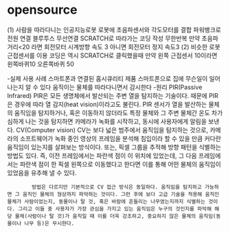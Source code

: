 # opensource
(1) 사람을 따라다니는 인공지능로봇
	로봇에 초음파센서와 각도모터를 결합
	파워뱅크로 전원 연결
	블루투스 무선연결
 	SCRATCH로 따라가는 코딩 작성
		무한반복
			만약 초음파거리<20 라면
				회전모터 시계방향 속도 3
			아니면
				회전모터 정지 속도3
(2) 비슷한 로봇
	근접센서를 이용
	코딩은 역시 SCRATCH로
		클릭했을때
			만약 왼쪽 근접센서 10이라면
				왼쪽바퀴10  오른쪽바퀴 50
				
-실제 사용 사례
	스마트폰과 연결된 홈시큐리티 제품
		스마트폰으로 집에 무슨일이 일어나는지 알 수 있다
		움직이는 물체를 따라다니면서 감시한다
	-원리
		PIR(Passive Infrared)
			 PIR은 모든 생명체에서 발산되는 주변 열을 탐지하는 기술이다. 때문에 PIR은 경우에 따라 열 감지(heat vision)이라고도 불린다. PIR 센서가 열을 발산하는 물체의 움직임을 탐지하거나, 혹은 이동하지 않더라도 특정 물체와 그 주변 물체간 온도 차가 심하게 나는 것을 탐지하면 카메라가 녹화를 시작하고, 동시에 사용자에게 알림을 보낸다.
		CV(Computer vision)
 			CV는 보다 넓은 범주에서 움직임을 탐지하는 것으로, 카메라의 소프트웨어가 녹화 중인 영상의 프레임을 분석해 침입이라 할 수 있을 만큼 커다란 움직임이 있는지를 살펴보는 방식이다.
			또는, 픽셀 그룹을 추적해 방향 패턴을 식별하는 방법도 있다. 즉, 이전 프레임에서는 파란색 점이 이 위치에 있었는데, 그 다음 프레임에서는 파란색 점이 한 픽셀 왼쪽으로 이동했다고 한다면 이를 통해 어떤 물체의 움직임이 있었음을 유추해 낼 수 있다.

			방법은 다르지만 기본적으로 CV 접근 방식은 동일하다. 움직임을 탐지하고 가능하면 그 움직인 물체의 형상까지 파악하는 것이다. 그런 후에 보다 고급 기술을 적용해 움직인 물체가 사람이었는지, 동물이나 탈 것, 혹은 바람에 흔들리는 나무였는지까지 식별하는 것이다. 그리고 이들 중 사용자가 가장 관심을 가지고 있는 움직임은 누구의 것인지를 파악해 해당 물체(사람이나 탈 것)가 움직일 때 이를 더욱 강조하고, 중요하지 않은 물체의 움직임(동물이나 나무 등)은 무시한다.


